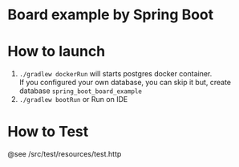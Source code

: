 # Board example by Spring Boot

# How to launch
1. `./gradlew dockerRun` will starts postgres docker container.  
If you configured your own database, you can skip it but, create database `spring_boot_board_example`
2. `./gradlew bootRun` or Run on IDE

# How to Test
@see /src/test/resources/test.http

